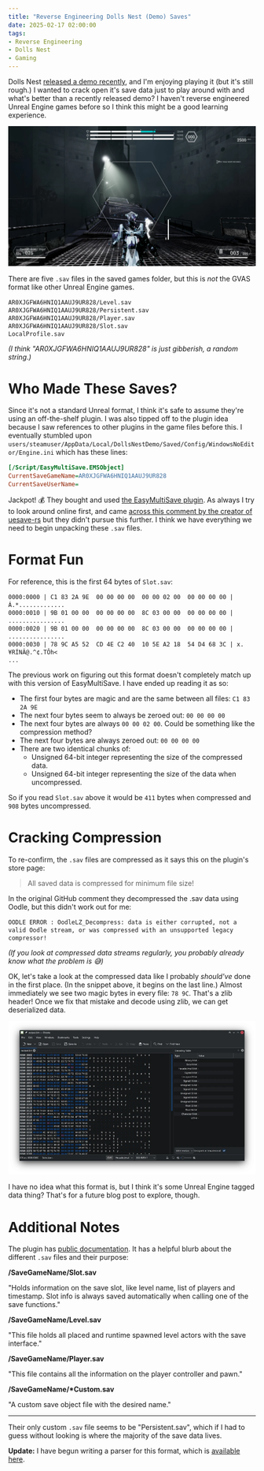 ```yaml
---
title: "Reverse Engineering Dolls Nest (Demo) Saves"
date: 2025-02-17 02:00:00
tags:
- Reverse Engineering
- Dolls Nest
- Gaming
---
```


Dolls Nest [released a demo recently](https://store.steampowered.com/app/1839430/Dolls_Nest/), and I'm enjoying playing it (but it's still rough.) I wanted to crack open it's save data just to play around with and what's better than a recently released demo? I haven't reverse engineered Unreal Engine games before so I think this might be a good learning experience.

![The beginning area of the demo. It overlooks a giant pit, with several disjointed walkways leading to a giant cable in the middle of the space.](screenshot.webp)

There are five `.sav` files in the saved games folder, but this is _not_ the GVAS format like other Unreal Engine games.

```shell
AR0XJGFWA6HNIQ1AAUJ9UR828/Level.sav
AR0XJGFWA6HNIQ1AAUJ9UR828/Persistent.sav
AR0XJGFWA6HNIQ1AAUJ9UR828/Player.sav
AR0XJGFWA6HNIQ1AAUJ9UR828/Slot.sav
LocalProfile.sav
```

_(I think "AR0XJGFWA6HNIQ1AAUJ9UR828" is just gibberish, a random string.)_

# Who Made These Saves?

Since it's not a standard Unreal format, I think it's safe to assume they're using an off-the-shelf plugin. I was also tipped off to the plugin idea because I saw references to other plugins in the game files before this. I eventually stumbled upon `users/steamuser/AppData/Local/DollsNestDemo/Saved/Config/WindowsNoEditor/Engine.ini` which has these lines:

```ini
[/Script/EasyMultiSave.EMSObject]
CurrentSaveGameName=AR0XJGFWA6HNIQ1AAUJ9UR828
CurrentSaveUserName=
```

Jackpot! 💰 They bought and used [the EasyMultiSave plugin](https://www.fab.com/listings/49f745a1-cbdd-4b18-8278-22ae1075d91d). As always I try to look around online first, and came [across this comment by the creator of uesave-rs](https://github.com/trumank/uesave-rs/issues/42#issuecomment-2159210519) but they didn't pursue this further. I think we have everything we need to begin unpacking these `.sav` files.

# Format Fun

For reference, this is the first 64 bytes of `Slot.sav`:

```shell
0000:0000 | C1 83 2A 9E  00 00 00 00  00 00 02 00  00 00 00 00 | Á.*.............
0000:0010 | 9B 01 00 00  00 00 00 00  8C 03 00 00  00 00 00 00 | ................
0000:0020 | 9B 01 00 00  00 00 00 00  8C 03 00 00  00 00 00 00 | ................
0000:0030 | 78 9C A5 52  CD 4E C2 40  10 5E A2 18  54 D4 68 3C | x.¥RÍNÂ@.^¢.TÔh<
...
```

The previous work on figuring out this format doesn't completely match up with this version of EasyMultiSave. I have ended up reading it as so:
* The first four bytes are magic and are the same between all files: `C1 83 2A 9E`
* The next four bytes seem to always be zeroed out: `00 00 00 00`
* The next four bytes are always `00 00 02 00`. Could be something like the compression method?
* The next four bytes are always zeroed out: `00 00 00 00`
* There are two identical chunks of:
  * Unsigned 64-bit integer representing the size of the compressed data.
  * Unsigned 64-bit integer representing the size of the data when uncompressed.

So if you read `Slot.sav` above it would be `411` bytes when compressed and `908` bytes uncompressed.

# Cracking Compression

To re-confirm, the `.sav` files are compressed as it says this on the plugin's store page:

> All saved data is compressed for minimum file size!

In the original GitHub comment they decompressed the .sav data using Oodle, but this didn't work out for me:

```shell
OODLE ERROR : OodleLZ_Decompress: data is either corrupted, not a valid Oodle stream, or was compressed with an unsupported legacy compressor!
```

_(If you look at compressed data streams regularly, you probably already know what the problem is 😅)_

OK, let's take a look at the compressed data like I probably _should've_ done in the first place. (In the snippet above, it begins on the last line.) Almost immediately we see two magic bytes in every file: `78 9C`. That's a zlib header! Once we fix that mistake and decode using zlib, we can get deserialized data.

![Screenshot of Okteta showing the decoded save game.](output.webp)

I have no idea what this format is, but I think it's some Unreal Engine tagged data thing? That's for a future blog post to explore, though.

# Additional Notes

The plugin has [public documentation](https://docs.google.com/document/d/1wzSXrekSKkNXzoi1WenpTB3TAi39YW2kojhYXGW3afk/edit?tab=t.0#heading=h.904um6g7tfk2). It has a helpful blurb about the different `.sav` files and their purpose:

**/SaveGameName/Slot.sav**

"Holds information on the save slot, like level name, list of players and timestamp.
Slot info is always saved automatically when calling one of the save functions."

**/SaveGameName/Level.sav**

"This file holds all placed and runtime spawned level actors with the save interface."

**/SaveGameName/Player.sav**

"This file contains all the information on the player controller and pawn."

**/SaveGameName/\*Custom.sav**

"A custom save object file with the desired name."

---

Their only custom `.sav` file seems to be "Persistent.sav", which if I had to guess without looking is where the majority of the save data lives.

**Update:** I have begun writing a parser for this format, which is [available here](https://github.com/redstrate/Ireko).
